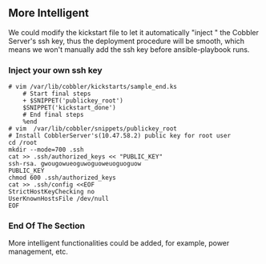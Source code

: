 ## More Intelligent
We could modify the kickstart file to let it automatically "inject " the Cobbler Server's ssh key, thus the deployment procedure will be smooth, which means we won't manually add the ssh key before ansible-playbook runs.   

### Inject your own ssh key

```
# vim /var/lib/cobbler/kickstarts/sample_end.ks
    # Start final steps
    + $SNIPPET('publickey_root')
    $SNIPPET('kickstart_done')
    # End final steps
    %end
# vim  /var/lib/cobbler/snippets/publickey_root
# Install CobblerServer's(10.47.58.2) public key for root user
cd /root
mkdir --mode=700 .ssh
cat >> .ssh/authorized_keys << "PUBLIC_KEY"
ssh-rsa. gwougowueoguwoguoweuoguoguow
PUBLIC_KEY
chmod 600 .ssh/authorized_keys
cat >> .ssh/config <<EOF
StrictHostKeyChecking no
UserKnownHostsFile /dev/null
EOF
```

### End Of The Section
More intelligent functionalities could be added, for example, power management, etc.   
